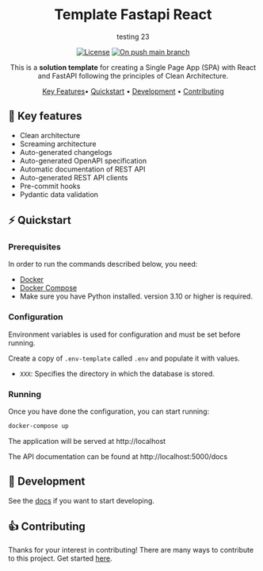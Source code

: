 <!-- markdownlint-configure-file {
  "MD013": {
    "code_blocks": false,
    "tables": false
  },
  "MD033": false,
  "MD041": false
} -->

<div align="center">

# Template Fastapi React

testing 23

[![License][license-badge]][license]
[![On push main branch][on-push-main-branch-badge]][on-push-main-branch-action]

This is a **solution template** for creating a Single Page App (SPA) with React and FastAPI following the principles of Clean Architecture.

[Key Features](#key-features)•
[Quickstart](#quickstart) •
[Development](#development) •
[Contributing](#contributing)

</div>

<a id="key-features"></a>
## :dart: Key features

- Clean architecture
- Screaming architecture
- Auto-generated changelogs
- Auto-generated OpenAPI specification
- Automatic documentation of REST API
- Auto-generated REST API clients
- Pre-commit hooks
- Pydantic data validation

<a id="quickstart"></a>
## :zap: Quickstart

### Prerequisites

In order to run the commands described below, you need:
- [Docker](https://www.docker.com/)
- [Docker Compose](https://docs.docker.com/compose/)
- Make sure you have Python installed. version 3.10 or higher is required.

### Configuration

Environment variables is used for configuration and must be set before running.

Create a copy of `.env-template` called `.env` and populate it with values.

- `XXX`: Specifies the directory in which the database is stored.

### Running

Once you have done the configuration, you can start running:

```sh
docker-compose up
```

The application will be served at http://localhost

The API documentation can be found at http://localhost:5000/docs

<a id="development"></a>
## :dizzy: Development

See the [docs](https://equinor.github.io/template-fastapi-react/) if you want to start developing.

<a id="Contributing"></a>
## :+1: Contributing

Thanks for your interest in contributing! There are many ways to contribute to this project. Get started [here](CONTRIBUTING.md).

[license-badge]: https://img.shields.io/badge/License-MIT-yellow.svg
[license]: https://github.com/equinor/boilerplate-clean-architecture/blob/main/LICENSE
[releases]: https://github.com/equinor/boilerplate-clean-architecture/releases
[on-push-main-branch-badge]: https://github.com/equinor/boilerplate-clean-architecture/actions/workflows/on-push-main-branch.yaml/badge.svg
[on-push-main-branch-action]: https://github.com/equinor/boilerplate-clean-architecture/actions/workflows/on-push-main-branch.yaml